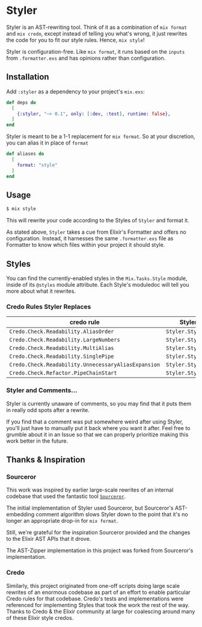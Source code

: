 # Styler

Styler is an AST-rewriting tool. Think of it as a combination of `mix format` and `mix credo`, except instead of telling
you what's wrong, it just rewrites the code for you to fit our style rules. Hence, `mix style`!

Styler is configuration-free. Like `mix format`, it runs based on the `inputs` from `.formatter.exs` and has opinions rather than configuration.

## Installation

Add `:styler` as a dependency to your project's `mix.exs`:

```ex
def deps do
  [
    {:styler, "~> 0.1", only: [:dev, :test], runtime: false},
  ]
end
```

Styler is meant to be a 1-1 replacement for `mix format`. So at your discretion, you can alias it in place of `format`

```ex
def aliases do
  [
    format: "style"
  ]
end
```

## Usage

```bash
$ mix style
```

This will rewrite your code according to the Styles of `Styler` and format it.

As stated above, `Styler` takes a cue from Elixir's Formatter and offers no configuration. Instead, it harnesses the same `.formatter.exs` file as Formatter to know which files within your project it should style.

## Styles

You can find the currently-enabled styles in the `Mix.Tasks.Style` module, inside of its `@styles` module attribute. Each Style's moduledoc will tell you more about what it rewrites.

### Credo Rules Styler Replaces

| credo rule                            | Styler Style                         |
|---------------------------------------|--------------------------------------|
| `Credo.Check.Readability.AliasOrder`  | `Styler.Style.Aliases`               |
| `Credo.Check.Readability.LargeNumbers`| `Styler.Style.Simple`                |
| `Credo.Check.Readability.MultiAlias`  | `Styler.Style.Aliases`               |
| `Credo.Check.Readability.SinglePipe`  | `Styler.Style.Pipes`                 |
| `Credo.Check.Readability.UnnecessaryAliasExpansion` | `Styler.Style.Aliases` |
| `Credo.Check.Refactor.PipeChainStart` | `Styler.Style.Pipes`                 |


### Styler and Comments...

Styler is currently unaware of comments, so you may find that it puts them in really odd spots after a rewrite.

If you find that a comment was put somewhere weird after using Styler, you'll just have to manually put it back where you want it after.
Feel free to grumble about it in an Issue so that we can properly prioritize making this work better in the future.
## Thanks & Inspiration

### Sourceror

This work was inspired by earlier large-scale rewrites of an internal codebase that used the fantastic tool [`Sourceror`](https://github.com/doorgan/sourceror/).

The initial implementation of Styler used Sourceror, but Sourceror's AST-embedding comment algorithm slows Styler down to
the point that it's no longer an appropriate drop-in for `mix format`.

Still, we're grateful for the inspiration Sourceror provided and the changes to the Elixir AST APIs that it drove.

The AST-Zipper implementation in this project was forked from Sourceror's implementation.

### Credo

Similarly, this project originated from one-off scripts doing large scale rewrites of an enormous codebase as part of an
effort to enable particular Credo rules for that codebase. Credo's tests and implementations were referenced for implementing
Styles that took the work the rest of the way. Thanks to Credo & the Elixir community at large for coalescing around
many of these Elixir style credos.

